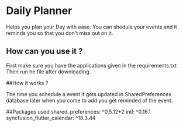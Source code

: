 # Daily Planner

Helps you plan your Day with ease. You can shedule your events and it reminds you so that you don't miss out on it.

## How can you use it ?

First make sure you have the applications given in the requirements.txt
Then run he file after downloading.

##How it works ?

The time you schedule a event it gets updated in SharedPreferences database later when you come to add you get reminded of the event.

##Packages used
shared_preferences: ^0.5.12+2
intl: ^0.16.1
syncfusion_flutter_calendar: ^18.3.44


